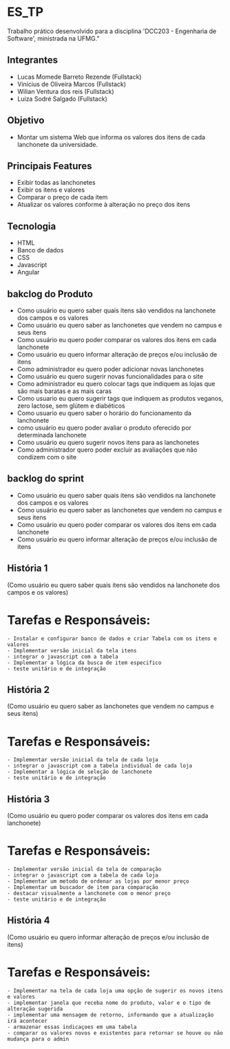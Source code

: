 # ES_TP
 Trabalho prático desenvolvido para a disciplina 'DCC203 - Engenharia de Software', ministrada na UFMG."

 ## Integrantes
- Lucas Momede Barreto Rezende (Fullstack)
- Vinícius de Oliveira Marcos (Fullstack)
- Wilian Ventura dos reis (Fullstack)
- Luiza Sodré Salgado (Fullstack)

## Objetivo
- Montar um sistema Web que informa os valores dos itens de cada lanchonete da universidade. 

## Principais Features
- Exibir todas as lanchonetes
- Exibir os itens e valores
- Comparar o preço de cada item
- Atualizar os valores conforme à alteração no preço dos itens

## Tecnologia
- HTML
- Banco de dados
- CSS
- Javascript
- Angular

## bakclog do Produto
- Como usuário eu quero saber quais itens são vendidos na lanchonete dos campos e os valores
- Como usuário eu quero saber as lanchonetes que vendem no campus e seus itens
- Como usuário eu quero poder comparar os valores dos itens em cada lanchonete
- Como usuário eu quero informar alteração de preços e/ou inclusão de itens
- Como administrador eu quero poder adicionar novas lanchonetes
- Como usuário eu quero sugerir novas funcionalidades para o site
- Como administrador eu quero colocar tags que indiquem as lojas que são mais baratas e as mais caras
- Como usuario eu quero sugerir tags que indiquem as produtos veganos, zero lactose, sem glútem e diabéticos
- Como usuario eu quero saber o horário do funcionamento da lanchonete
- como usuário eu quero poder avaliar o produto oferecido por determinada lanchonete
- Como usuário eu quero sugerir novos itens para as lanchonetes
- Como administrador quero poder excluir as avaliações que não condizem com o site

## backlog do sprint
- Como usuário eu quero saber quais itens são vendidos na lanchonete dos campos e os valores
- Como usuário eu quero saber as lanchonetes que vendem no campus e seus itens
- Como usuário eu quero poder comparar os valores dos itens em cada lanchonete
- Como usuário eu quero informar alteração de preços e/ou inclusão de itens



## História 1
(Como usuário eu quero saber quais itens são vendidos na lanchonete dos campos e os valores)
# Tarefas e Responsáveis:
    - Instalar e configurar banco de dados e criar Tabela com os itens e valores
    - Implementar versão inicial da tela itens
    - integrar o javascript com a tabela
    - Implementar a lógica da busca de item especifico
    - teste unitário e de integração

## História 2
(Como usuário eu quero saber as lanchonetes que vendem no campus e seus itens)
# Tarefas e Responsáveis:
    - Implementar versão inicial da tela de cada loja
    - integrar o javascript com a tabela individual de cada loja
    - Implementar a lógica de seleção de lanchonete
    - teste unitário e de integração

## História 3
(Como usuário eu quero poder comparar os valores dos itens em cada lanchonete)
# Tarefas e Responsáveis:
    - Implementar versão inicial da tela de comparação
    - integrar o javascript com a tabela de cada loja
    - Implementar um metodo de ordenar as lojas por menor preço
    - Implementar um buscador de item para comparação
    - destacar visualmente a lanchonete com o menor preço
    - teste unitário e de integração

## História 4
(Como usuário eu quero informar alteração de preços e/ou inclusão de itens)
# Tarefas e Responsáveis:
    - Implementar na tela de cada loja uma opção de sugerir os novos itens e valores
    - implementar janela que receba nome do produto, valor e o tipo de alteração sugerida
    - implementar uma mensagem de retorno, informando que a atualização irá acontecer
    - armazenar essas indicaçoes em uma tabela
    - comparar os valores novos e existentes para retornar se houve ou não mudança para o admin
